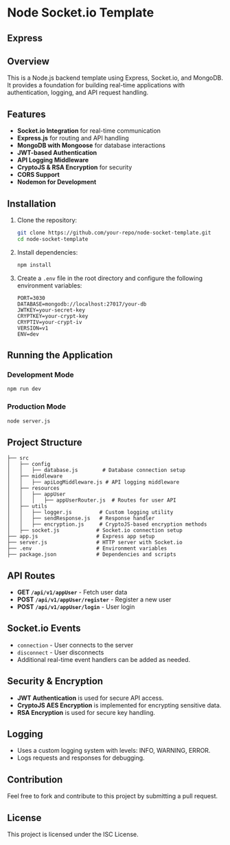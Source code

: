 # Node Socket.io Template
## Express
## Overview

This is a Node.js backend template using Express, Socket.io, and MongoDB. It provides a foundation for building real-time applications with authentication, logging, and API request handling.

## Features

- **Socket.io Integration** for real-time communication
- **Express.js** for routing and API handling
- **MongoDB with Mongoose** for database interactions
- **JWT-based Authentication**
- **API Logging Middleware**
- **CryptoJS & RSA Encryption** for security
- **CORS Support**
- **Nodemon for Development**

## Installation

1. Clone the repository:

   ```bash
   git clone https://github.com/your-repo/node-socket-template.git
   cd node-socket-template
   ```

2. Install dependencies:

   ```bash
   npm install
   ```

3. Create a `.env` file in the root directory and configure the following environment variables:
   ```env
   PORT=3030
   DATABASE=mongodb://localhost:27017/your-db
   JWTKEY=your-secret-key
   CRYPTKEY=your-crypt-key
   CRYPTIV=your-crypt-iv
   VERSION=v1
   ENV=dev
   ```

## Running the Application

### Development Mode

```bash
npm run dev
```

### Production Mode

```bash
node server.js
```

## Project Structure

```
├── src
│   ├── config
│   │   ├── database.js        # Database connection setup
│   ├── middleware
│   │   ├── apiLogMiddleware.js # API logging middleware
│   ├── resources
│   │   ├── appUser
│   │   │   ├── appUserRouter.js  # Routes for user API
│   ├── utils
│   │   ├── logger.js         # Custom logging utility
│   │   ├── sendResponse.js   # Response handler
│   │   ├── encryption.js     # CryptoJS-based encryption methods
│   ├── socket.js            # Socket.io connection setup
├── app.js                   # Express app setup
├── server.js                # HTTP server with Socket.io
├── .env                     # Environment variables
├── package.json             # Dependencies and scripts
```

## API Routes

- **GET `/api/v1/appUser`** - Fetch user data
- **POST `/api/v1/appUser/register`** - Register a new user
- **POST `/api/v1/appUser/login`** - User login

## Socket.io Events

- `connection` - User connects to the server
- `disconnect` - User disconnects
- Additional real-time event handlers can be added as needed.

## Security & Encryption

- **JWT Authentication** is used for secure API access.
- **CryptoJS AES Encryption** is implemented for encrypting sensitive data.
- **RSA Encryption** is used for secure key handling.

## Logging

- Uses a custom logging system with levels: INFO, WARNING, ERROR.
- Logs requests and responses for debugging.

## Contribution

Feel free to fork and contribute to this project by submitting a pull request.

## License

This project is licensed under the ISC License.
